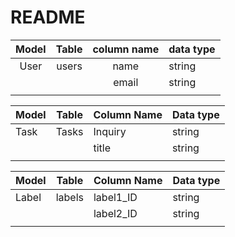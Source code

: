 # README

| Model | Table | column name | data type   |
|:-----:|:-----:|:-----------:|-------------|
|  User | users |     name    | string      |
|       |       |     email   | string      |
|       |       |             |             |


| Model | Table | Column Name | Data type |
|-------|-------|-------------|-----------|
| Task  | Tasks | Inquiry     | string    |
|       |       | title       | string    |
|       |       |             |           |



| Model | Table  | Column Name | Data type |
|-------|--------|-------------|-----------|
| Label | labels | label1_ID   | string    |
|       |        | label2_ID   | string    |
|       |        |             |           |